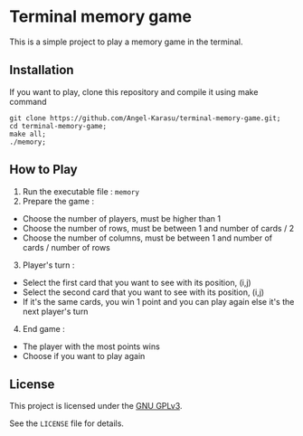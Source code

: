 # Terminal memory game

This is a simple project to play a memory game in the terminal.
    
## Installation

If you want to play, clone this repository and compile it using make command
```shell
git clone https://github.com/Angel-Karasu/terminal-memory-game.git;
cd terminal-memory-game;
make all;
./memory;
```

## How to Play

1. Run the executable file : `memory`
2. Prepare the game :
  - Choose the number of players, must be higher than 1
  - Choose the number of rows, must be between 1 and number of cards / 2
  - Choose the number of columns, must be between 1 and number of cards / number of rows
3. Player's turn :
  - Select the first card that you want to see with its position, (i,j)
  - Select the second card that you want to see with its position, (i,j)
  - If it's the same cards, you win 1 point and you can play again else it's the next player's turn
4. End game :
  - The player with the most points wins
  - Choose if you want to play again
  
## License

This project is licensed under the [GNU GPLv3](https://choosealicense.com/licenses/gpl-3.0/).

See the `LICENSE` file for details.
